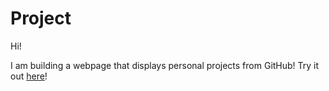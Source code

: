 # Project

Hi!

I am building a webpage that displays personal projects from GitHub! Try it out [here](https://kshan29.github.io/Project/)!
